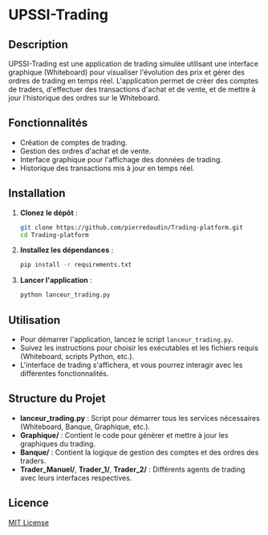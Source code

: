 # UPSSI-Trading

## Description
UPSSI-Trading est une application de trading simulée utilisant une interface graphique (Whiteboard) pour visualiser l'évolution des prix et gérer des ordres de trading en temps réel. L'application permet de créer des comptes de traders, d'effectuer des transactions d'achat et de vente, et de mettre à jour l'historique des ordres sur le Whiteboard.

## Fonctionnalités
- Création de comptes de trading.
- Gestion des ordres d'achat et de vente.
- Interface graphique pour l'affichage des données de trading.
- Historique des transactions mis à jour en temps réel.

## Installation
1. **Clonez le dépôt** :
    ```bash
    git clone https://github.com/pierredaudin/Trading-platform.git
    cd Trading-platform
    ```
2. **Installez les dépendances** :
    ```bash
    pip install -r requirements.txt
    ```
3. **Lancer l'application** :
    ```bash
    python lanceur_trading.py
    ```

## Utilisation
- Pour démarrer l'application, lancez le script `lanceur_trading.py`.
- Suivez les instructions pour choisir les exécutables et les fichiers requis (Whiteboard, scripts Python, etc.).
- L'interface de trading s'affichera, et vous pourrez interagir avec les différentes fonctionnalités.

## Structure du Projet
- **lanceur_trading.py** : Script pour démarrer tous les services nécessaires (Whiteboard, Banque, Graphique, etc.).
- **Graphique/** : Contient le code pour générer et mettre à jour les graphiques du trading.
- **Banque/** : Contient la logique de gestion des comptes et des ordres des traders.
- **Trader_Manuel/**, **Trader_1/**, **Trader_2/** : Différents agents de trading avec leurs interfaces respectives.

## Licence
[MIT License](LICENSE)
